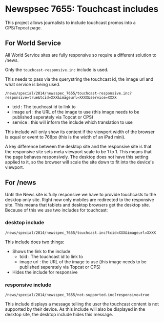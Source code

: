 Newspsec 7655: Touchcast includes
================================

This project allows journalists to include touchcast promos into a CPS/Topcat page.

## For World Service

All World Service sites are fully responsive so require a different solution to /news.

Only the `touchcast-responsive.inc` include is used.

This needs to pass via the querystring the touchcast id, the image url and what service is being used.

```
/news/special/2014/newsspec_7655/touchcast-responsive.inc?responsive=true&tcid=XXX&imageurl=XXXX&service=XXXX
```

* tcid : The touchcast id to link to
* image url : the URL of the image to use (this image needs to be published seperately via Topcat or CPS)
* service : this will inform the include which translation to use

This include will only show its content if the viewport width of the browser is equal or event to 768px (this is the width of an iPad mini).

A key difference between the desktop site and the responsive site is that the responsive site sets meta viewport scale to be 1 to 1.  This means that the page behaves responsively.  The desktop does not have this setting applied to it, so the browser will scale the site down to fit into the device's viewport.

## For /news 

Until the News site is fully responsive we have to provide touchcasts to the desktop only site.  Right now only mobiles are redirected to the responsive site.  This means that tablets and desktop browsers get the desktop site.  Because of this we use two includes for touchcast:

### desktop include

```
/news/special/2014/newsspec_7655/touchcast.inc?tcid=XXX&imageurl=XXXX
```

This include does two things:

* Shows the link to the include
  * tcid : The touchcast id to link to
  * image url : the URL of the image to use (this image needs to be published seperately via Topcat or CPS)
* Hides the include for responsive

### responsive include

```
/news/special/2014/newsspec_7655/not-supported.inc?responsive=true
```

This include displays a message telling the user the touchcast content is not supported by their device.  As this include will also be displayed in the desktop site, the desktop include hides this message.



